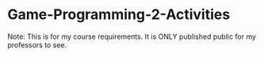 # Game-Programming-2-Activities
Note: This is for my course requirements. It is ONLY published public for my professors to see.
